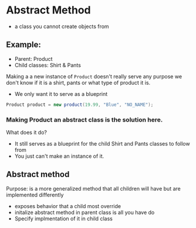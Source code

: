 # Abstract Method

- a class you cannot create objects from

## Example:

- Parent: Product
- Child classes: Shirt & Pants

Making a a new instance of `Product` doesn't really serve any purpose we don't know if it is a shirt, pants or what type of product it is.

- We only want it to serve as a blueprint

```java
Product product = new product(19.99, "Blue", "NO_NAME");
```

### Making Product an abstract class is the solution here.

What does it do?

- It still serves as a blueprint for the child Shirt and Pants classes to follow from
- You just can't make an instance of it.

## Abstract method

Purpose: is a more generalized method that all children will have but are implemented differently

- exposes behavior that a child most override
- initalize abstract method in parent class is all you have do
- Specify implmentation of it in child class
